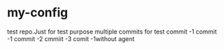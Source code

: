 # my-config

test repo.Just for test purpose
multiple commits for test
commit -1
commit -1
commit -2
cmmiit -3
comit -1without agent
